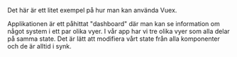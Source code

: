 Det här är ett litet exempel på hur man kan använda Vuex.

Applikationen är ett påhittat "dashboard" där man kan se information om något system i ett par olika vyer. I vår app har vi tre olika vyer som alla delar på samma state. Det är lätt att modifiera vårt state från alla komponenter och de är alltid i synk.
